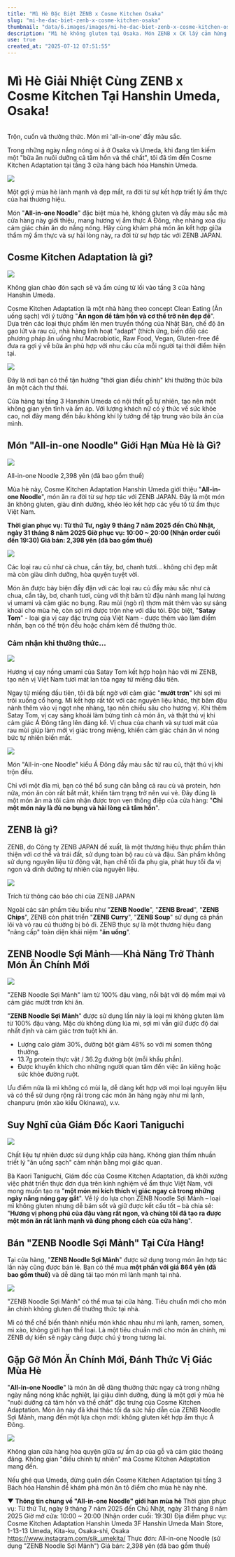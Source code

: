 ```yaml
---
title: "Mì Hè Đặc Biệt ZENB x Cosme Kitchen Osaka"
slug: "mi-he-dac-biet-zenb-x-cosme-kitchen-osaka"
thumbnail: "data/6.images/images/mi-he-dac-biet-zenb-x-cosme-kitchen-osaka.webp"
description: "Mì hè không gluten tại Osaka. Món ZENB x CK lấy cảm hứng Việt Nam."
use: true
created_at: "2025-07-12 07:51:55"
---
```


# Mì Hè Giải Nhiệt Cùng ZENB x Cosme Kitchen Tại Hanshin Umeda, Osaka!

![]()

Trộn, cuốn và thưởng thức. Món mì 'all-in-one' đầy màu sắc.

Trong những ngày nắng nóng oi ả ở Osaka và Umeda, khi đang tìm kiếm một "bữa ăn nuôi dưỡng cả tâm hồn và thể chất", tôi đã tìm đến Cosme Kitchen Adaptation tại tầng 3 cửa hàng bách hóa Hanshin Umeda.

![](/images/image-1752242692329.webp)

Một gợi ý mùa hè lành mạnh và đẹp mắt, ra đời từ sự kết hợp triết lý ẩm thực của hai thương hiệu.

Món "**All-in-one Noodle**" đặc biệt mùa hè, không gluten và đầy màu sắc mà cửa hàng này giới thiệu, mang hương vị ẩm thực Á Đông, nhẹ nhàng xoa dịu cảm giác chán ăn do nắng nóng. Hãy cùng khám phá món ăn kết hợp giữa thẩm mỹ ẩm thực và sự hài lòng này, ra đời từ sự hợp tác với ZENB JAPAN.

## Cosme Kitchen Adaptation là gì?

![](/images/image-1752238273401.webp)

Không gian chào đón sạch sẽ và ấm cúng từ lối vào tầng 3 cửa hàng Hanshin Umeda.

Cosme Kitchen Adaptation là một nhà hàng theo concept Clean Eating (Ăn uống sạch) với ý tưởng "**Ăn ngon để tâm hồn và cơ thể trở nên đẹp đẽ**". Dựa trên các loại thực phẩm lên men truyền thống của Nhật Bản, chế độ ăn gạo lứt và rau củ, nhà hàng linh hoạt "adapt" (thích ứng, biến đổi) các phương pháp ăn uống như Macrobiotic, Raw Food, Vegan, Gluten-free để đưa ra gợi ý về bữa ăn phù hợp với nhu cầu của mỗi người tại thời điểm hiện tại.

![](/images/image-1752238335954.webp)

Đây là nơi bạn có thể tận hưởng "thời gian điều chỉnh" khi thưởng thức bữa ăn một cách thư thái.

Cửa hàng tại tầng 3 Hanshin Umeda có nội thất gỗ tự nhiên, tạo nên một không gian yên tĩnh và ấm áp. Với lượng khách nữ có ý thức về sức khỏe cao, nơi đây mang đến bầu không khí lý tưởng để tập trung vào bữa ăn của mình.

## Món "All-in-one Noodle" Giới Hạn Mùa Hè là Gì?

![](/images/image-1752238420610.webp)

All-in-one Noodle 2,398 yên (đã bao gồm thuế)

Mùa hè này, Cosme Kitchen Adaptation Hanshin Umeda giới thiệu "**All-in-one Noodle**", món ăn ra đời từ sự hợp tác với ZENB JAPAN. Đây là một món ăn không gluten, giàu dinh dưỡng, khéo léo kết hợp các yếu tố từ ẩm thực Việt Nam.

**Thời gian phục vụ: Từ thứ Tư, ngày 9 tháng 7 năm 2025 đến Chủ Nhật, ngày 31 tháng 8 năm 2025
Giờ phục vụ: 10:00 ~ 20:00 (Nhận order cuối đến 19:30)
Giá bán: 2,398 yên (đã bao gồm thuế)**

![](/images/image-1752238504823.webp)

Các loại rau củ như cà chua, cần tây, bơ, chanh tươi... không chỉ đẹp mắt mà còn giàu dinh dưỡng, hòa quyện tuyệt vời.

Món ăn được bày biện đầy đặn với các loại rau củ đầy màu sắc như cà chua, cần tây, bơ, chanh tươi, cùng với thịt băm từ đậu nành mang lại hương vị umami và cảm giác no bụng. Rau mùi (ngò rí) thơm mát thêm vào sự sảng khoái cho mùa hè, còn sợi mì được trộn nhẹ với dầu tỏi. Đặc biệt, "**Satay Tom**" - loại gia vị cay đặc trưng của Việt Nam - được thêm vào làm điểm nhấn, bạn có thể trộn đều hoặc chấm kèm để thưởng thức.

### Cảm nhận khi thưởng thức…

![](/images/image-1752238634917.webp)

Hương vị cay nồng umami của Satay Tom kết hợp hoàn hảo với mì ZENB, tạo nên vị Việt Nam tươi mát lan tỏa ngay từ miếng đầu tiên.

Ngay từ miếng đầu tiên, tôi đã bất ngờ với cảm giác "**mướt trơn**" khi sợi mì trôi xuống cổ họng. Mì kết hợp rất tốt với các nguyên liệu khác, thịt băm đậu nành thêm vào vị ngọt nhẹ nhàng, tạo nên chiều sâu cho hương vị. Khi thêm Satay Tom, vị cay sảng khoái làm bừng tỉnh cả món ăn, và thật thú vị khi cảm giác Á Đông tăng lên đáng kể. Vị chua của chanh và sự tươi mát của rau mùi giúp làm mới vị giác trong miệng, khiến cảm giác chán ăn vì nóng bức tự nhiên biến mất.

![](/images/image-1752238672339.webp)

Món "All-in-one Noodle" kiểu Á Đông đầy màu sắc từ rau củ, thật thú vị khi trộn đều.

Chỉ với một đĩa mì, bạn có thể bổ sung cân bằng cả rau củ và protein, hơn nữa, món ăn còn rất bắt mắt, khiến tâm trạng trở nên vui vẻ. Đây đúng là một món ăn mà tôi cảm nhận được trọn vẹn thông điệp của cửa hàng: "**Chỉ một món này là đủ no bụng và hài lòng cả tâm hồn**".

## ZENB là gì?

ZENB, do Công ty ZENB JAPAN đề xuất, là một thương hiệu thực phẩm thân thiện với cơ thể và trái đất, sử dụng toàn bộ rau củ và đậu. Sản phẩm không sử dụng nguyên liệu từ động vật, hạn chế tối đa phụ gia, phát huy tối đa vị ngon và dinh dưỡng tự nhiên của nguyên liệu.

![](/images/image-1752241311274.webp)

Trích từ thông cáo báo chí của ZENB JAPAN

Ngoài các sản phẩm tiêu biểu như "**ZENB Noodle**", "**ZENB Bread**", "**ZENB Chips**", ZENB còn phát triển "**ZENB Curry**", "**ZENB Soup**" sử dụng cả phần lõi và vỏ rau củ thường bị bỏ đi. ZENB thực sự là một thương hiệu đang "nâng cấp" toàn diện khái niệm "**ăn uống**".

## ZENB Noodle Sợi Mảnh──Khả Năng Trở Thành Món Ăn Chính Mới

![](/images/image-1752240975080.webp)

"ZENB Noodle Sợi Mảnh" làm từ 100% đậu vàng, nổi bật với độ mềm mại và cảm giác mướt trơn khi ăn.

"**ZENB Noodle Sợi Mảnh**" được sử dụng lần này là loại mì không gluten làm từ 100% đậu vàng. Mặc dù không dùng lúa mì, sợi mì vẫn giữ được độ dai nhất định và cảm giác trơn tuột khi ăn.

*   Lượng calo giảm 30%, đường bột giảm 48% so với mì somen thông thường.
*   13.7g protein thực vật / 36.2g đường bột (mỗi khẩu phần).
*   Được khuyến khích cho những người quan tâm đến việc ăn kiêng hoặc sức khỏe đường ruột.

Ưu điểm nữa là mì không có mùi lạ, dễ dàng kết hợp với mọi loại nguyên liệu và có thể sử dụng rộng rãi trong các món ăn hàng ngày như mì lạnh, chanpuru (món xào kiểu Okinawa), v.v.

## Suy Nghĩ của Giám Đốc Kaori Taniguchi

![](/images/image-1752238925330.webp)

Chất liệu tự nhiên được sử dụng khắp cửa hàng. Không gian thấm nhuần triết lý "ăn uống sạch" cảm nhận bằng mọi giác quan.

Bà Kaori Taniguchi, Giám đốc của Cosme Kitchen Adaptation, đã khởi xướng việc phát triển thực đơn dựa trên kinh nghiệm về ẩm thực Việt Nam, với mong muốn tạo ra "**một món mì kích thích vị giác ngay cả trong những ngày nắng nóng gay gắt**". Về lý do lựa chọn ZENB Noodle Sợi Mảnh – loại mì không gluten nhưng dễ bám sốt và giữ được kết cấu tốt – bà chia sẻ: "**Hương vị phong phú của đậu vàng rất ngon, và chúng tôi đã tạo ra được một món ăn rất lành mạnh và đúng phong cách của cửa hàng**".

## Bán "ZENB Noodle Sợi Mảnh" Tại Cửa Hàng!

Tại cửa hàng, "**ZENB Noodle Sợi Mảnh**" được sử dụng trong món ăn hợp tác lần này cũng được bán lẻ. Bạn có thể mua **một phần với giá 864 yên (đã bao gồm thuế)** và dễ dàng tái tạo món mì lành mạnh tại nhà.

![](/images/image-1752239020054.webp)

"ZENB Noodle Sợi Mảnh" có thể mua tại cửa hàng. Tiêu chuẩn mới cho món ăn chính không gluten để thưởng thức tại nhà.

Mì có thể chế biến thành nhiều món khác nhau như mì lạnh, ramen, somen, mì xào, không giới hạn thể loại. Là một tiêu chuẩn mới cho món ăn chính, mì ZENB dự kiến sẽ ngày càng được chú ý trong tương lai.

## Gặp Gỡ Món Ăn Chính Mới, Đánh Thức Vị Giác Mùa Hè

"**All-in-one Noodle**" là món ăn dễ dàng thưởng thức ngay cả trong những ngày nắng nóng khắc nghiệt, lại giàu dinh dưỡng, đúng là một gợi ý mùa hè "nuôi dưỡng cả tâm hồn và thể chất" đặc trưng của Cosme Kitchen Adaptation. Món ăn này đã khai thác tối đa sức hấp dẫn của ZENB Noodle Sợi Mảnh, mang đến một lựa chọn mới: không gluten kết hợp ẩm thực Á Đông.

![](/images/image-1752241343392.webp)

Không gian cửa hàng hòa quyện giữa sự ấm áp của gỗ và cảm giác thoáng đãng. Không gian "điều chỉnh tự nhiên" mà Cosme Kitchen Adaptation mang đến.

Nếu ghé qua Umeda, đừng quên đến Cosme Kitchen Adaptation tại tầng 3 Bách hóa Hanshin để khám phá món ăn tô điểm cho mùa hè này nhé.

**▼ Thông tin chung về "All-in-one Noodle" giới hạn mùa hè**
Thời gian phục vụ: Từ thứ Tư, ngày 9 tháng 7 năm 2025 đến Chủ Nhật, ngày 31 tháng 8 năm 2025
Giờ mở cửa: 10:00 ~ 20:00 (Nhận order cuối: 19:30)
Địa điểm phục vụ: Cosme Kitchen Adaptation Hanshin Umeda
3F Hanshin Umeda Main Store, 1-13-13 Umeda, Kita-ku, Osaka-shi, Osaka
<https://www.instagram.com/sik_umekita/>
Thực đơn: All-in-one Noodle (sử dụng "ZENB Noodle Sợi Mảnh")
Giá bán: 2,398 yên (đã bao gồm thuế)
